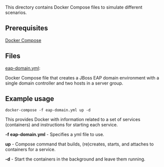 This directory contains Docker Compose files to simulate different scenarios.

## Prerequisites

[Docker Compose](https://docs.docker.com/compose/)


## Files

[eap-domain.yml](eap-domain.yml):

Docker Compose file that creates a JBoss EAP domain environment with a single domain controller and two hosts in a server group.


## Example usage

    docker-compose -f eap-domain.yml up -d

This provides Docker with information related to a set of services (containers) and instructions for
starting each service.

**-f eap-domain.yml** - Specifies a yml file to use.

**up** - Compose command that builds, (re)creates, starts, and attaches to containers for a service.

**-d** - Start the containers in the background and leave them running.
